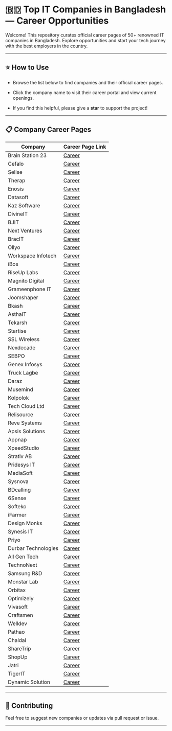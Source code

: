 # 🇧🇩 Top IT Companies in Bangladesh — Career Opportunities

Welcome! This repository curates official career pages of 50+ renowned IT companies in Bangladesh. Explore opportunities and start your tech journey with the best employers in the country.

---

## ⭐ How to Use
- Browse the list below to find companies and their official career pages.
- Click the company name to visit their career portal and view current openings.

- If you find this helpful, please give a **star** to support the project!

---

## 📋 Company Career Pages

| Company                | Career Page Link                                                                 |
|------------------------|----------------------------------------------------------------------------------|
| Brain Station 23       | [Career](https://brainstation-23.easy.jobs/)                                     |
| Cefalo                 | [Career](https://career.cefalo.com/)                                             |
| Selise                 | [Career](https://selisegroup.com/about-us/#jobs-main-container)                  |
| Therap                 | [Career](https://therap.hire.trakstar.com/)                                      |
| Enosis                 | [Career](https://enosisbd.pinpointhq.com/)                                       |
| Datasoft               | [Career](https://datasoft-bd.com/career/)                                        |
| Kaz Software           | [Career](https://kaz.com.bd/ourwork2/category/job_post)                          |
| DivineIT               | [Career](https://www.divineit.net/about/careers/)                                |
| BJIT                   | [Career](https://bjitgroup.com/career)                                           |
| Next Ventures          | [Career](https://career.nextventures.io/)                                        |
| BracIT                 | [Career](https://www.bracits.com/career)                                         |
| Ollyo                  | [Career](https://ollyo.com/careers/)                                             |
| Workspace Infotech     | [Career](https://www.workspaceit.com/career/)                                    |
| iBos                   | [Career](https://ibos.io/career/)                                                |
| RiseUp Labs            | [Career](https://riseuplabs.com/jobs/)                                           |
| Magnito Digital        | [Career](https://magnitodigital.com/career/)                                     |
| Grameenphone IT        | [Career](https://www.grameenphone.com/about/career/vacant-positions)             |
| Joomshaper             | [Career](https://www.joomshaper.com/about)                                       |
| Bkash                  | [Career](https://www.bkash.com/career)                                           |
| AsthaIT                | [Career](https://www.asthait.com/career/)                                        |
| Tekarsh                | [Career](https://tekarsh.com/career/)                                            |
| Startise               | [Career](https://startise.com/careers/)                                          |
| SSL Wireless           | [Career](https://sslwireless.com/job-openings/)                                  |
| Nexdecade              | [Career](https://www.nexdecade.com/life-at-a-glance/career)                      |
| SEBPO                  | [Career](https://sebpo.com/careers/)                                             |
| Genex Infosys          | [Career](https://genexinfosys.com/career.php)                                    |
| Truck Lagbe            | [Career](https://trucklagbe.com/career)                                          |
| Daraz                  | [Career](https://www.daraz.com.bd/careers/)                                      |
| Musemind               | [Career](https://musemind.agency/career#current-opening)                         |
| Kolpolok               | [Career](https://kolpolok.com/career/)                                           |
| Tech Cloud Ltd         | [Career](https://techcloudltd.com/career-at-tech-cloud-ltd/)                     |
| Relisource             | [Career](https://www.relisource.com/careers/)                                    |
| Reve Systems           | [Career](https://www.revesoft.com/career)                                        |
| Apsis Solutions        | [Career](https://apsissolutions.com/career/)                                     |
| Appnap                 | [Career](https://appnap.io/career)                                               |
| XpeedStudio            | [Career](https://inside.xpeedstudio.com/)                                        |
| Strativ AB             | [Career](https://erp360.strativ.se/career)                                       |
| Pridesys IT            | [Career](https://pridesys.com/careers/)                                          |
| MediaSoft              | [Career](https://career.mediasoftbd.com/#active-jobs)                            |
| Sysnova                | [Career](https://www.sysnova.com/index.php/career)                               |
| BDcalling              | [Career](https://bdcalling.com/career/)                                          |
| 6Sense                 | [Career](https://6sense.com/about-us/careers/join-us/)                           |
| Softeko                | [Career](https://www.softeko.co/careers/#current-openings)                       |
| iFarmer                | [Career](https://ifarmer.asia/career#career_opportunity)                         |
| Design Monks           | [Career](https://www.designmonks.co/career)                                      |
| Synesis IT             | [Career](https://synesisit.com.bd/career/)                                       |
| Priyo                  | [Career](https://www.priyo.com/jobs/)                                            |
| Durbar Technologies    | [Career](https://www.durbartech.com/career/index.php)                            |
| All Gen Tech           | [Career](https://allgentech.bamboohr.com/careers)                                |
| TechnoNext             | [Career](https://technonext.com/career)                                          |
| Samsung R&D            | [Career](https://research.samsung.com/careers)                                   |
| Monstar Lab            | [Career](https://monstar-lab.com/bd/about/careers/)                              |
| Orbitax                | [Career](https://www.linkedin.com/company/orbitax/jobs/)                         |
| Optimizely             | [Career](https://careers.optimizely.com/search/)                                 |
| Vivasoft               | [Career](https://vivasoftltd.com/career/#open-position)                          |
| Craftsmen              | [Career](https://careers.craftsmensoftware.com/jobs)                             |
| Welldev                | [Career](https://www.welldev.io/careers)                                         |
| Pathao                 | [Career](https://career.pathao.com/#position)                                    |
| Chaldal                | [Career](https://chaldal.com/t/Career)                                           |
| ShareTrip              | [Career](https://www.linkedin.com/company/sharetrip/jobs/)                       |
| ShopUp                 | [Career](https://www.shopup.org/career)                                          |
| Jatri                  | [Career](https://jatri.co/career#job-opening)                                    |
| TigerIT                | [Career](https://www.linkedin.com/company/tigerit-bangladesh-limited/posts/)     |
| Dynamic Solution       | [Career](https://app.hrythmic.com/recruit/openings/company/dsinnovators/)        |

---

## 🤝 Contributing

Feel free to suggest new companies or updates via pull request or issue.

---
